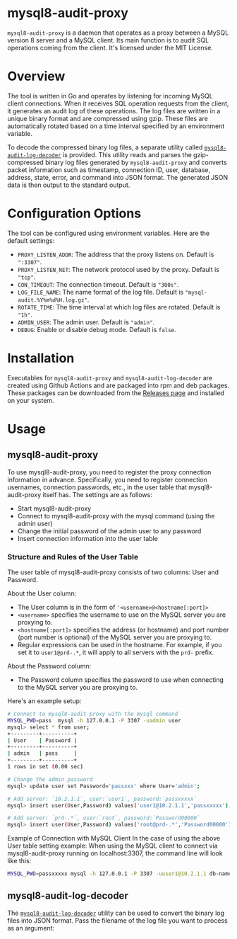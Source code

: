 # mysql8-audit-proxy
`mysql8-audit-proxy` is a daemon that operates as a proxy between a MySQL version 8 server and a MySQL client. Its main function is to audit SQL operations coming from the client. It's licensed under the MIT License.

# Overview

The tool is written in Go and operates by listening for incoming MySQL client connections. When it receives SQL operation requests from the client, it generates an audit log of these operations. The log files are written in a unique binary format and are compressed using gzip. These files are automatically rotated based on a time interval specified by an environment variable.

To decode the compressed binary log files, a separate utility called [`mysql8-audit-log-decoder`](https://github.com/masahide/mysql8-audit-proxy/tree/main/cmd/mysql8-audit-log-decoder) is provided. This utility reads and parses the gzip-compressed binary log files generated by `mysql8-audit-proxy` and converts packet information such as timestamp, connection ID, user, database, address, state, error, and command into JSON format. The generated JSON data is then output to the standard output.

# Configuration Options
The tool can be configured using environment variables. Here are the default settings:

- `PROXY_LISTEN_ADDR`: The address that the proxy listens on. Default is `":3307"`.
- `PROXY_LISTEN_NET`: The network protocol used by the proxy. Default is `"tcp"`.
- `CON_TIMEOUT`: The connection timeout. Default is `"300s"`.
- `LOG_FILE_NAME`: The name format of the log file. Default is `"mysql-audit.%Y%m%d%H.log.gz"`.
- `ROTATE_TIME`: The time interval at which log files are rotated. Default is `"1h"`.
- `ADMIN_USER`: The admin user. Default is `"admin"`.
- `DEBUG`: Enable or disable debug mode. Default is `false`.


# Installation
Executables for `mysql8-audit-proxy` and `mysql8-audit-log-decoder` are created using Github Actions and are packaged into rpm and deb packages. These packages can be downloaded from the [Releases page](https://github.com/masahide/mysql8-audit-proxy/releases) and installed on your system.

# Usage
## mysql8-audit-proxy

To use mysql8-audit-proxy, you need to register the proxy connection information in advance. Specifically, you need to register connection usernames, connection passwords, etc., in the user table that mysql8-audit-proxy itself has. The settings are as follows:

- Start mysql8-audit-proxy
- Connect to mysql8-audit-proxy with the mysql command (using the admin user)
- Change the initial password of the admin user to any password
- Insert connection information into the user table

### Structure and Rules of the User Table
The user table of mysql8-audit-proxy consists of two columns: User and Password.

About the User column:
- The User column is in the form of `'<username>@<hostname[:port]>`
- `<username>` specifies the username to use on the MySQL server you are proxying to.
- `<hostname[:port]>` specifies the address (or hostname) and port number (port number is optional) of the MySQL server you are proxying to.
- Regular expressions can be used in the hostname. For example, if you set it to `user1@prd-.*`, it will apply to all servers with the `prd-` prefix.

About the Password column:
- The Password column specifies the password to use when connecting to the MySQL server you are proxying to.

Here's an example setup:

```bash
# Connect to mysql8-audit-proxy with the mysql command
MYSQL_PWD=pass  mysql -h 127.0.0.1 -P 3307 -uadmin user 
mysql> select * from user;
+---------+----------+
| User    | Password |
+---------+----------+
| admin   | pass     |
+---------+----------+
1 rows in set (0.00 sec)

# Change the admin password
mysql> update user set Password='passxxx' where User='admin';

# Add server: `10.2.1.1`, user:`user1`, password:`passxxxxx`
mysql> insert user(User,Password) values('user1@10.2.1.1','passxxxxx');

# Add server: `prd-.*`, user:`root`, password:`Password00000`
mysql> insert user(User,Password) values('root@prd-.*','Password00000');
```

Example of Connection with MySQL Client
In the case of using the above User table setting example:
When using the MySQL client to connect via mysql8-audit-proxy running on localhost:3307, the command line will look like this:

```bash
MYSQL_PWD=passxxxxx mysql -h 127.0.0.1 -P 3307 -uuser1@10.2.1.1 db-name
```

## mysql8-audit-log-decoder
The [`mysql8-audit-log-decoder`](https://github.com/masahide/mysql8-audit-proxy/tree/main/cmd/mysql8-audit-log-decoder) utility can be used to convert the binary log files into JSON format. Pass the filename of the log file you want to process as an argument:
